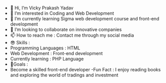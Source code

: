 - 👋 Hi, I’m Vicky Prakash Yadav
- 👀 I’m interested in Coding and Web Development
- 🌱 I’m currently learning Sigma web development course and front-end development
- 💞️ I’m looking to collaborate on innovative companies
- 📫 How to reach me : Contact me through my social media 
- 😎 Skills :
- Programming Languages : HTML
- Web Development : Front-end development
- Currently learning : PHP Language
- 🎯Goals :
- Become a skilled front-end developer
-Fun Fact : I enjoy reading books and exploring the world of tradings and investment

<!---
VickyYadav04/VickyYadav04 is a ✨ special ✨ repository because its `README.md` (this file) appears on your GitHub profile.
You can click the Preview link to take a look at your changes.
--->
